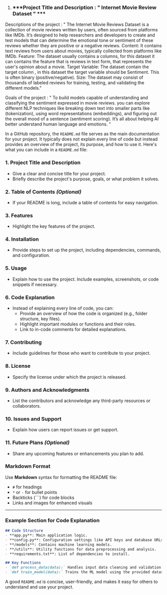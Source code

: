 1. ###  ***Project Title and Description : " Internet Movie Review Dataset " ***

Descriptions of the project :
                   " The Internet Movie Reviews Dataset is a collection of movie reviews written by users, often sourced from platforms like IMDb. It’s designed to help researchers and developers to create and test models that can determine the emotional tone or sentiment of these reviews whether they are positive or a negative reviews. 
Content: It contains text reviews from users about movies, typically collected from platforms like IMDb.
Feature: The dataset usually contains a columns, for this dataset it can contains the feature that is reviews in text form, that represents the user's opinion about a movie.
Target Variable: The dataset contain the target column , in this dataset the target variable should be Sentiment. This is often binary (positive/negative).
Size: The dataset may consist of thousands of labeled reviews for training, testing, and validating the different models."

Goals of the project :
              " To build models capable of understanding and classifying the sentiment expressed in movie reviews. you can explore different NLP techniques like breaking down text into smaller parts like (tokenization), using word representations (embeddings), and figuring out the overall mood of a sentence (sentiment scoring). It’s all about helping AI better understand human language and emotions. "





In a GitHub repository, the `README.md` file serves as the main documentation for your project. It typically does not explain every line of code but instead provides an overview of the project, its purpose, and how to use it. Here's what you can include in a `README.md` file:

### 1. **Project Title and Description**
   - Give a clear and concise title for your project.
   - Briefly describe the project's purpose, goals, or what problem it solves.

### 2. **Table of Contents** *(Optional)*
   - If your README is long, include a table of contents for easy navigation.

### 3. **Features**
   - Highlight the key features of the project.

### 4. **Installation**
   - Provide steps to set up the project, including dependencies, commands, and configuration.

### 5. **Usage**
   - Explain how to use the project. Include examples, screenshots, or code snippets if necessary.

### 6. **Code Explanation**
   - Instead of explaining every line of code, you can:
     - Provide an overview of how the code is organized (e.g., folder structure, key files).
     - Highlight important modules or functions and their roles.
     - Link to in-code comments for detailed explanations.

### 7. **Contributing**
   - Include guidelines for those who want to contribute to your project.

### 8. **License**
   - Specify the license under which the project is released.

### 9. **Authors and Acknowledgments**
   - List the contributors and acknowledge any third-party resources or collaborators.

### 10. **Issues and Support**
   - Explain how users can report issues or get support.

### 11. **Future Plans** *(Optional)*
   - Share any upcoming features or enhancements you plan to add.

### Markdown Format
Use **Markdown** syntax for formatting the README file:
- `#` for headings
- `*` or `-` for bullet points
- Backticks (```) for code blocks
- Links and images for enhanced visuals

---

### Example Section for Code Explanation

```markdown
## Code Structure
- **app.py**: Main application logic.
- **config.py**: Configuration settings like API keys and database URLs.
- **/models**: Contains machine learning models.
- **/utils**: Utility functions for data preprocessing and analysis.
- **requirements.txt**: List of dependencies to install.

## Key Functions
- `def process_data(data):` Handles input data cleaning and validation.
- `def train_model(data):` Trains the ML model using the provided dataset.
```

A good `README.md` is concise, user-friendly, and makes it easy for others to understand and use your project.
